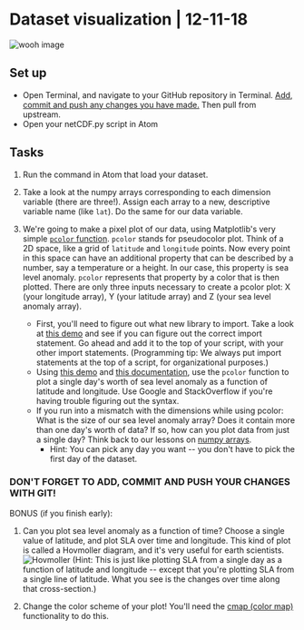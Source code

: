 # Dataset visualization | 12-11-18

![wooh image](https://octave.sourceforge.io/octave/function/images/pcolor_201.png)

## Set up
- Open Terminal, and navigate to your GitHub repository in Terminal. [Add, commit and push any changes you have made.](https://github.com/amnh/BridgeUP-STEM-Oceans-Six/blob/master/coding_cheat_sheet.md) Then pull from upstream. 
- Open your netCDF.py script in Atom

## Tasks
1. Run the command in Atom that load your dataset. 

2. Take a look at the numpy arrays corresponding to each dimension variable (there are three!). Assign each array to a new, descriptive variable name (like `lat`). Do the same for our data variable.

3. We're going to make a pixel plot of our data, using Matplotlib's very simple [`pcolor` function](https://matplotlib.org/api/_as_gen/matplotlib.pyplot.pcolor.html).
`pcolor` stands for pseudocolor plot. Think of a 2D space, like a grid of `latitude` and `longitude` points. Now every point in this space can have an additional property that can be described by a number, say a temperature or a height. In our case, this property is sea level anomaly. `pcolor` represents that property by a color that is then plotted. There are only three inputs necessary to create a pcolor plot: X (your longitude array), Y (your latitude array) and Z (your sea level anomaly array). 

     - First, you'll need to figure out what new library to import. Take a look at [this demo](https://matplotlib.org/examples/pylab_examples/pcolor_demo.html) and see if you can figure out the correct import statement. Go ahead and add it to the top of your script, with your other import statements. (Programming tip: We always put import statements at the top of a script, for organizational purposes.)  
     - Using [this demo](https://matplotlib.org/examples/pylab_examples/pcolor_demo.html) and [this documentation](https://matplotlib.org/api/_as_gen/matplotlib.pyplot.pcolor.html), use the `pcolor` function to plot a single day's worth of sea level anomaly as a function of latitude and longitude. Use Google and StackOverflow if you're having trouble figuring out the syntax. 
     - If you run into a mismatch with the dimensions while using pcolor: What is the size of our sea level anomaly array? Does it contain more than one day's worth of data? If so, how can you plot data from just a single day? Think back to our lessons on [numpy arrays](https://github.com/amnh/BridgeUP-STEM-Oceans-Six/blob/master/coding_cheat_sheet.md). 
          - Hint: You can pick any day you want -- you don't have to pick the first day of the dataset.
     
### DON'T FORGET TO ADD, COMMIT AND PUSH YOUR CHANGES WITH GIT!
     
BONUS (if you finish early):
1. Can you plot sea level anomaly as a function of time? Choose a single value of latitude, and plot SLA over time and longitude. This kind of plot is called a Hovmoller diagram, and it's very useful for earth scientists.
![Hovmoller](http://esc24.github.io/iris/_images/hovmoller.png)
(Hint: This is just like plotting SLA from a single day as a function of latitude and longitude -- except that you're plotting SLA from a single line of latitude. What you see is the changes over time along that cross-section.)

2. Change the color scheme of your plot! You'll need the [cmap (color map)](https://matplotlib.org/examples/color/colormaps_reference.html) functionality to do this. 
